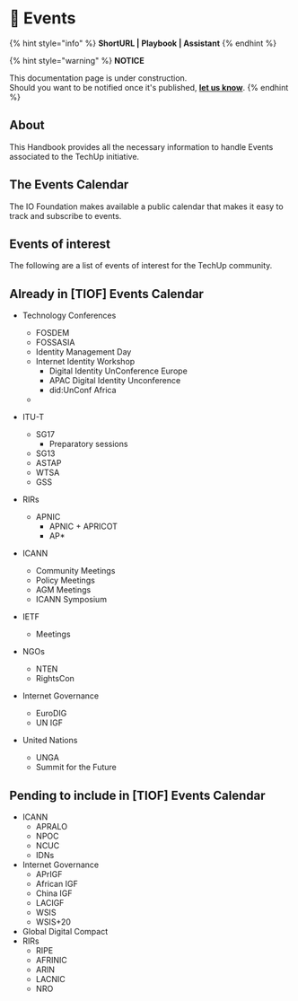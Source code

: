 # 📓 Events

{% hint style="info" %}
**ShortURL | Playbook | Assistant**
{% endhint %}



{% hint style="warning" %}
**NOTICE**

This documentation page is under construction.\
Should you want to be notified once it's published, [**let us know**](https://tiof.click/TIOFTarianUpdatesService).
{% endhint %}



## About

This Handbook provides all the necessary information to handle Events associated to the TechUp initiative.



## The Events Calendar

The IO Foundation makes available a public calendar that makes it easy to track and subscribe to events.



## Events of interest

The following are a list of events of interest for the TechUp community.



## Already in  \[TIOF] Events Calendar

* Technology Conferences
  * FOSDEM
  * FOSSASIA
  * Identity Management Day
  * Internet Identity Workshop
    * Digital Identity UnConference Europe​
    * APAC Digital Identity Unconference
    * did:UnConf Africa
  *
* ITU-T
  * SG17
    * Preparatory sessions
  * SG13
  * ASTAP
  * WTSA
  * GSS
* RIRs
  * APNIC
    * APNIC + APRICOT
    * AP\*
* ICANN
  * Community Meetings
  * Policy Meetings
  * AGM Meetings
  * ICANN Symposium
* IETF
  * Meetings
* NGOs
  * NTEN
  * RightsCon
* Internet Governance
  * EuroDIG
  * UN IGF
*   United Nations

    * UNGA
    * Summit for the Future









## Pending to include in \[TIOF] Events Calendar

* ICANN
  * APRALO
  * NPOC
  * NCUC
  * IDNs
* Internet Governance
  * APrIGF
  * African IGF
  * China IGF
  * LACIGF
  * WSIS
  * WSIS+20
* Global Digital Compact
* RIRs
  * RIPE
  * AFRINIC
  * ARIN
  * LACNIC
  * NRO



